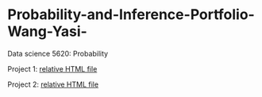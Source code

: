 # Probability-and-Inference-Portfolio-Wang-Yasi-
Data science 5620: Probability

Project 1:
[relative HTML file](01-monte-carlo-error/02-monte-carlo-error.nb.html)

Project 2:
[relative HTML file](01-roulette-simulation/writeup.html)
